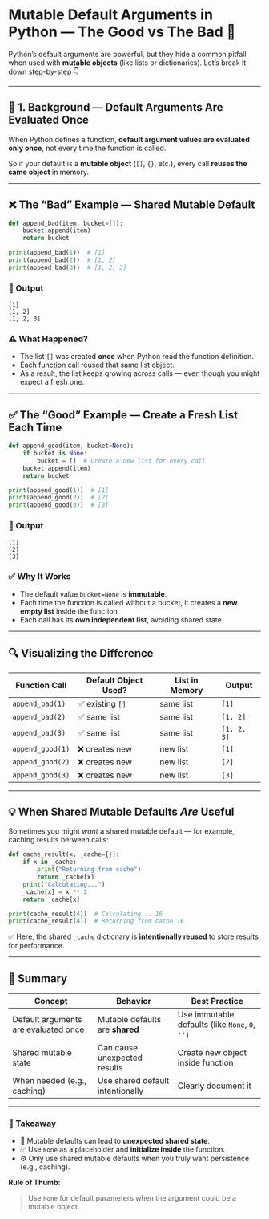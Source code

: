 # Mutable Default Arguments in Python — The Good vs The Bad 🧠

Python’s default arguments are powerful, but they hide a common pitfall when used with **mutable objects** (like lists or dictionaries). Let’s break it down step-by-step 👇

---

## 🔹 1. Background — Default Arguments Are Evaluated Once

When Python defines a function, **default argument values are evaluated only once**, not every time the function is called.

So if your default is a **mutable object** (`[]`, `{}`, etc.), every call **reuses the same object** in memory.

---

## ❌ The “Bad” Example — Shared Mutable Default

```python
def append_bad(item, bucket=[]):
    bucket.append(item)
    return bucket

print(append_bad(1))  # [1]
print(append_bad(2))  # [1, 2]
print(append_bad(3))  # [1, 2, 3]
```

### 🧩 Output

```
[1]
[1, 2]
[1, 2, 3]
```

### ⚠️ What Happened?

* The list `[]` was created **once** when Python read the function definition.
* Each function call reused that same list object.
* As a result, the list keeps growing across calls — even though you might expect a fresh one.

---

## ✅ The “Good” Example — Create a Fresh List Each Time

```python
def append_good(item, bucket=None):
    if bucket is None:
        bucket = []  # Create a new list for every call
    bucket.append(item)
    return bucket

print(append_good(1))  # [1]
print(append_good(2))  # [2]
print(append_good(3))  # [3]
```

### 🧩 Output

```
[1]
[2]
[3]
```

### ✅ Why It Works

* The default value `bucket=None` is **immutable**.
* Each time the function is called without a bucket, it creates a **new empty list** inside the function.
* Each call has its **own independent list**, avoiding shared state.

---

## 🔍 Visualizing the Difference

| Function Call    | Default Object Used? | List in Memory | Output      |
| ---------------- | -------------------- | -------------- | ----------- |
| `append_bad(1)`  | ✅ existing `[]`      | same list      | `[1]`       |
| `append_bad(2)`  | ✅ same list          | same list      | `[1, 2]`    |
| `append_bad(3)`  | ✅ same list          | same list      | `[1, 2, 3]` |
| `append_good(1)` | ❌ creates new        | new list       | `[1]`       |
| `append_good(2)` | ❌ creates new        | new list       | `[2]`       |
| `append_good(3)` | ❌ creates new        | new list       | `[3]`       |

---

## 💡 When Shared Mutable Defaults *Are* Useful

Sometimes you might *want* a shared mutable default — for example, caching results between calls:

```python
def cache_result(x, _cache={}):
    if x in _cache:
        print("Returning from cache")
        return _cache[x]
    print("Calculating...")
    _cache[x] = x ** 2
    return _cache[x]

print(cache_result(4))  # Calculating... 16
print(cache_result(4))  # Returning from cache 16
```

✅ Here, the shared `_cache` dictionary is **intentionally reused** to store results for performance.

---

## 🧭 Summary

| Concept                              | Behavior                         | Best Practice                                   |
| ------------------------------------ | -------------------------------- | ----------------------------------------------- |
| Default arguments are evaluated once | Mutable defaults are **shared**  | Use immutable defaults (like `None`, `0`, `''`) |
| Shared mutable state                 | Can cause unexpected results     | Create new object inside function               |
| When needed (e.g., caching)          | Use shared default intentionally | Clearly document it                             |

---

### 🏁 Takeaway

* 🧩 Mutable defaults can lead to **unexpected shared state**.
* ✅ Use `None` as a placeholder and **initialize inside** the function.
* ⚙️ Only use shared mutable defaults when you truly want persistence (e.g., caching).

**Rule of Thumb:**

> Use `None` for default parameters when the argument could be a mutable object.
